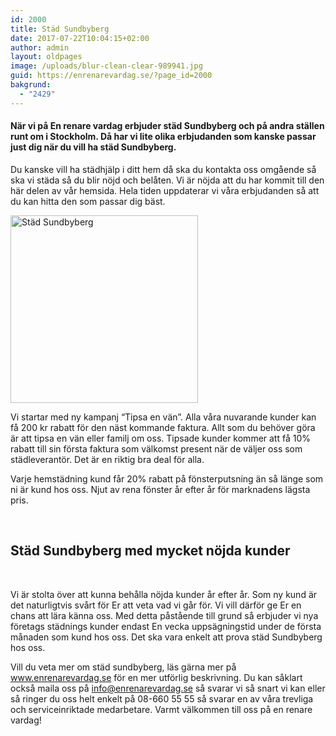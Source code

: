 ```yaml
---
id: 2000
title: Städ Sundbyberg
date: 2017-07-22T10:04:15+02:00
author: admin
layout: oldpages
image: /uploads/blur-clean-clear-989941.jpg
guid: https://enrenarevardag.se/?page_id=2000
bakgrund:
  - "2429"
---
```

#### **När vi på En renare vardag erbjuder städ Sundbyberg och på andra ställen runt om i Stockholm. Då har vi lite olika erbjudanden som kanske passar just dig när du vill ha städ Sundbyberg.** 

Du kanske vill ha städhjälp i ditt hem då ska du kontakta oss omgående så ska vi städa så du blir nöjd och belåten. Vi är nöjda att du har kommit till den här delen av vår hemsida. Hela tiden uppdaterar vi våra erbjudanden så att du kan hitta den som passar dig bäst.

[<img class="size-medium wp-image-2003 aligncenter" src="https://enrenarevardag.se/wp-content/uploads/2017/07/Flyttstädning-5-300x300.jpg" alt="Städ Sundbyberg" width="300" height="300" srcset="https://enrenarevardag.se/wp-content/uploads/2017/07/Flyttstädning-5-300x300.jpg 300w, https://enrenarevardag.se/wp-content/uploads/2017/07/Flyttstädning-5-150x150.jpg 150w, https://enrenarevardag.se/wp-content/uploads/2017/07/Flyttstädning-5-125x125.jpg 125w, https://enrenarevardag.se/wp-content/uploads/2017/07/Flyttstädning-5.jpg 450w" sizes="(max-width: 300px) 100vw, 300px" />](https://enrenarevardag.se/pris/) 

Vi startar med ny kampanj “Tipsa en vän”. Alla våra nuvarande kunder kan få 200 kr rabatt för den näst kommande faktura. Allt som du behöver göra är att tipsa en vän eller familj om oss. Tipsade kunder kommer att få 10% rabatt till sin första faktura som välkomst present när de väljer oss som städleverantör. Det är en riktig bra deal för alla.

Varje hemstädning kund får 20% rabatt på fönsterputsning än så länge som ni är kund hos oss. Njut av rena fönster år efter år för marknadens lägsta pris.

&nbsp;

## **Städ Sundbyberg med mycket nöjda kunder**

&nbsp;

Vi är stolta över att kunna behålla nöjda kunder år efter år. Som ny kund är det naturligtvis svårt för Er att veta vad vi går för. Vi vill därför ge Er en chans att lära känna oss. Med detta påstående till grund så erbjuder vi nya företags städnings kunder endast En vecka uppsägningstid under de första månaden som kund hos oss. Det ska vara enkelt att prova städ Sundbyberg hos oss.

Vill du veta mer om städ sundbyberg, läs gärna mer på www.enrenarevardag.se för en mer utförlig beskrivning. Du kan såklart också maila oss på info@enrenarevardag.se så svarar vi så snart vi kan eller så ringer du oss helt enkelt på 08-660 55 55 så svarar en av våra trevliga och serviceinriktade medarbetare. Varmt välkommen till oss på en renare vardag!